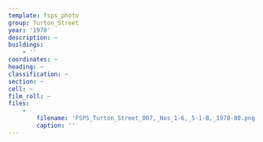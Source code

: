 ```yaml
---
template: fsps_photo
group: Turton_Street
year: '1978'
description: ~
buildings:
    - ''
coordinates: ~
heading: ~
classification: ~
section: ~
cell: ~
film_roll: ~
files:
    -
        filename: 'FSPS_Turton_Street_007,_Nos_1-6,_5-1-B,_1978-80.png'
        caption: ''
---
```

